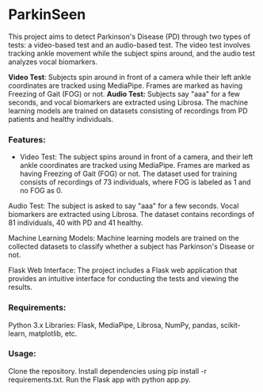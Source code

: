 # ParkinSeen

This project aims to detect Parkinson's Disease (PD) through two types of tests: a video-based test and an audio-based test. The video test involves tracking ankle movement while the subject spins around, and the audio test analyzes vocal biomarkers.

**Video Test**: Subjects spin around in front of a camera while their left ankle coordinates are tracked using MediaPipe. Frames are marked as having Freezing of Gait (FOG) or not.
**Audio Test:** Subjects say "aaa" for a few seconds, and vocal biomarkers are extracted using Librosa.
The machine learning models are trained on datasets consisting of recordings from PD patients and healthy individuals.

### Features:

*  Video Test: The subject spins around in front of a camera, and their left ankle coordinates are tracked using MediaPipe. Frames are marked as having Freezing of Gait (FOG) or not. The dataset used for training consists of recordings of 73 individuals, where FOG is labeled as 1 and no FOG as 0.

Audio Test: The subject is asked to say "aaa" for a few seconds. Vocal biomarkers are extracted using Librosa. The dataset contains recordings of 81 individuals, 40 with PD and 41 healthy.

Machine Learning Models: Machine learning models are trained on the collected datasets to classify whether a subject has Parkinson's Disease or not.

Flask Web Interface: The project includes a Flask web application that provides an intuitive interface for conducting the tests and viewing the results.

### Requirements:

Python 3.x
Libraries: Flask, MediaPipe, Librosa, NumPy, pandas, scikit-learn, matplotlib, etc.

### Usage:

Clone the repository.
Install dependencies using pip install -r requirements.txt.
Run the Flask app with python app.py.

